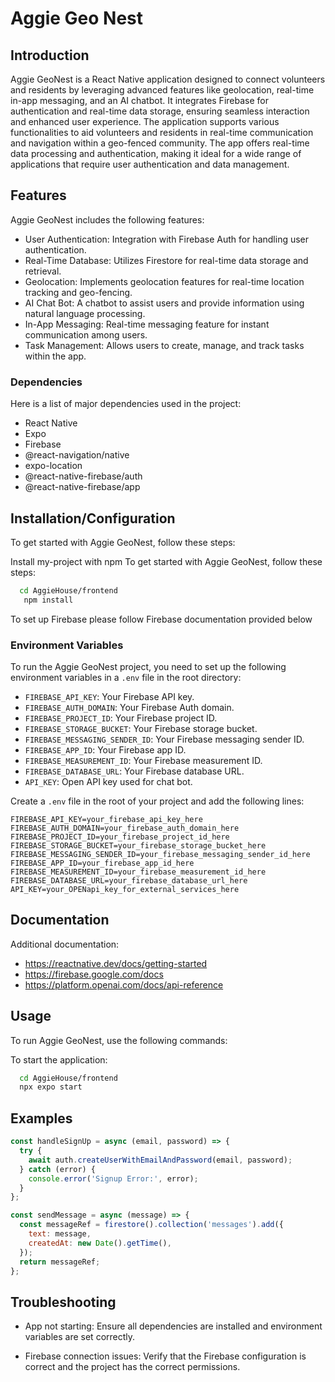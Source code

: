 # Aggie Geo Nest

## Introduction

Aggie GeoNest is a React Native application designed to connect volunteers and residents by leveraging advanced features like geolocation, real-time in-app messaging, and an AI chatbot. It integrates Firebase for authentication and real-time data storage, ensuring seamless interaction and enhanced user experience. The application supports various functionalities to aid volunteers and residents in real-time communication and navigation within a geo-fenced community. The app offers real-time data processing and authentication, making it ideal for a wide range of applications that require user authentication and data management.



## Features

Aggie GeoNest includes the following features:

- User Authentication: Integration with Firebase Auth for handling user authentication.
- Real-Time Database: Utilizes Firestore for real-time data storage and retrieval.
- Geolocation: Implements geolocation features for real-time location tracking and geo-fencing.
- AI Chat Bot: A chatbot to assist users and provide information using natural language processing.
- In-App Messaging: Real-time messaging feature for instant communication among users.
- Task Management: Allows users to create, manage, and track tasks within the app.


### Dependencies

Here is a list of major dependencies used in the project:

- React Native
- Expo
- Firebase
- @react-navigation/native
- expo-location
- @react-native-firebase/auth
- @react-native-firebase/app
## Installation/Configuration


To get started with Aggie GeoNest, follow these steps:

Install my-project with npm
To get started with Aggie GeoNest, follow these steps:
```bash
  cd AggieHouse/frontend
   npm install 
```
To set up Firebase please follow Firebase documentation provided below

### Environment Variables

To run the Aggie GeoNest project, you need to set up the following environment variables in a `.env` file in the root directory:

- `FIREBASE_API_KEY`: Your Firebase API key.
- `FIREBASE_AUTH_DOMAIN`: Your Firebase Auth domain.
- `FIREBASE_PROJECT_ID`: Your Firebase project ID.
- `FIREBASE_STORAGE_BUCKET`: Your Firebase storage bucket.
- `FIREBASE_MESSAGING_SENDER_ID`: Your Firebase messaging sender ID.
- `FIREBASE_APP_ID`: Your Firebase app ID.
- `FIREBASE_MEASUREMENT_ID`: Your Firebase measurement ID.
- `FIREBASE_DATABASE_URL`: Your Firebase database URL.
- `API_KEY`: Open API key used for chat bot.

Create a `.env` file in the root of your project and add the following lines:

```plaintext
FIREBASE_API_KEY=your_firebase_api_key_here
FIREBASE_AUTH_DOMAIN=your_firebase_auth_domain_here
FIREBASE_PROJECT_ID=your_firebase_project_id_here
FIREBASE_STORAGE_BUCKET=your_firebase_storage_bucket_here
FIREBASE_MESSAGING_SENDER_ID=your_firebase_messaging_sender_id_here
FIREBASE_APP_ID=your_firebase_app_id_here
FIREBASE_MEASUREMENT_ID=your_firebase_measurement_id_here
FIREBASE_DATABASE_URL=your_firebase_database_url_here
API_KEY=your_OPENapi_key_for_external_services_here
```

## Documentation

Additional documentation: 
- https://reactnative.dev/docs/getting-started
- https://firebase.google.com/docs
- https://platform.openai.com/docs/api-reference



## Usage

To run Aggie GeoNest, use the following commands:

To start the application:

```bash
  cd AggieHouse/frontend
  npx expo start 
```

## Examples 

```javascript
const handleSignUp = async (email, password) => {
  try {
    await auth.createUserWithEmailAndPassword(email, password);
  } catch (error) {
    console.error('Signup Error:', error);
  }
};
```

```javascript
const sendMessage = async (message) => {
  const messageRef = firestore().collection('messages').add({
    text: message,
    createdAt: new Date().getTime(),
  });
  return messageRef;
};

```
## Troubleshooting

- App not starting: Ensure all dependencies are installed and environment variables are set correctly.

- Firebase connection issues: Verify that the Firebase configuration is correct and the project has the correct permissions.

